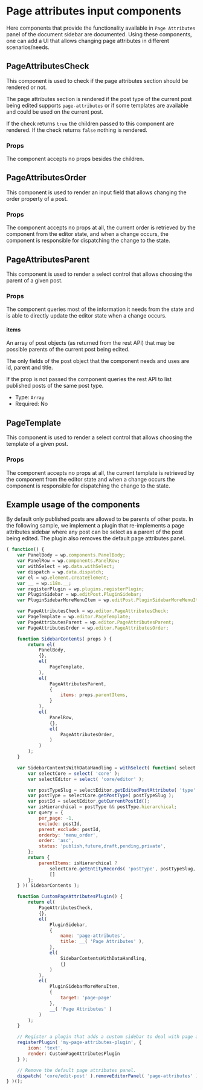 # Page attributes input components

Here components that provide the functionality available in `Page Attributes` panel of the document sidebar are documented.
Using these components, one can add a UI that allows changing page attributes in different scenarios/needs.

## PageAttributesCheck

This component is used to check if the page attributes section should be rendered or not.

The page attributes section is rendered if the post type of the current post being edited supports `page-attributes` or if some templates are available and could be used on the current post.

If the check returns `true` the children passed to this component are rendered.
If the check returns `false` nothing is rendered.

### Props

The component accepts no props besides the children.

## PageAttributesOrder

This component is used to render an input field that allows changing the order property of a post.

### Props

The component accepts no props at all, the current order is retrieved by the component from the editor state, and when a change occurs, the component is responsible for dispatching the change to the state.

## PageAttributesParent

This component is used to render a select control that allows choosing the parent of a given post.

### Props

The component queries most of the information it needs from the state and is able to directly update the editor state when a change occurs.

#### items

An array of post objects (as returned from the rest API) that may be possible parents of the current post being edited.

The only fields of the post object that the component needs and uses are id, parent and title.

If the prop is not passed the component queries the rest API to list published posts of the same post type.


- Type: `Array`
- Required: No


## PageTemplate

This component is used to render a select control that allows choosing the template of a given post.

### Props

The component accepts no props at all, the current template is retrieved by the component from the editor state and when a change occurs the component is responsible for dispatching the change to the state.



## Example usage of the components

By default only published posts are allowed to be parents of other posts. In the following sample, we implement a plugin that re-implements a page attributes sidebar where any post can be select as a parent of the post being edited. The plugin also removes the default page attributes panel.

```js
( function() {
	var PanelBody = wp.components.PanelBody;
	var PanelRow = wp.components.PanelRow;
	var withSelect = wp.data.withSelect;
	var dispatch = wp.data.dispatch;
	var el = wp.element.createElement;
	var __ = wp.i18n.__;
	var registerPlugin = wp.plugins.registerPlugin;
	var PluginSidebar = wp.editPost.PluginSidebar;
	var PluginSidebarMoreMenuItem = wp.editPost.PluginSidebarMoreMenuItem;

	var PageAttributesCheck = wp.editor.PageAttributesCheck;
	var PageTemplate = wp.editor.PageTemplate;
	var PageAttributesParent = wp.editor.PageAttributesParent;
	var PageAttributesOrder = wp.editor.PageAttributesOrder;

	function SidebarContents( props ) {
		return el(
			PanelBody,
			{},
			el(
				PageTemplate,
			),
			el(
				PageAttributesParent,
				{
					items: props.parentItems,
				}
			),
			el(
				PanelRow,
				{},
				el(
					PageAttributesOrder,
				)
			)
		);
	}

	var SidebarContentsWithDataHandling = withSelect( function( select ) {
		var selectCore = select( 'core' );
		var selectEditor = select( 'core/editor' );

		var postTypeSlug = selectEditor.getEditedPostAttribute( 'type' );
		var postType = selectCore.getPostType( postTypeSlug );
		var postId = selectEditor.getCurrentPostId();
		var isHierarchical = postType && postType.hierarchical;
		var query = {
			per_page: -1,
			exclude: postId,
			parent_exclude: postId,
			orderby: 'menu_order',
			order: 'asc',
			status: 'publish,future,draft,pending,private',
		};
		return {
			parentItems: isHierarchical ?
				selectCore.getEntityRecords( 'postType', postTypeSlug, query ) :
				[]
		};
	} )( SidebarContents );

	function CustomPageAttributesPlugin() {
		return el(
			PageAttributesCheck,
			{},
			el(
				PluginSidebar,
				{
					name: 'page-attributes',
					title: __( 'Page Attributes' ),
				},
				el(
					SidebarContentsWithDataHandling,
					{}
				)
			),
			el(
				PluginSidebarMoreMenuItem,
				{
					target: 'page-page'
				},
				__( 'Page Attributes' )
			)
		);
	}

	// Register a plugin that adds a custom sidebar to deal with page attributes.
	registerPlugin( 'my-page-attributes-plugin', {
		icon: 'text',
		render: CustomPageAttributesPlugin
	} );

	// Remove the default page attributes panel.
	dispatch( 'core/edit-post' ).removeEditorPanel( 'page-attributes' );
} )();
```
